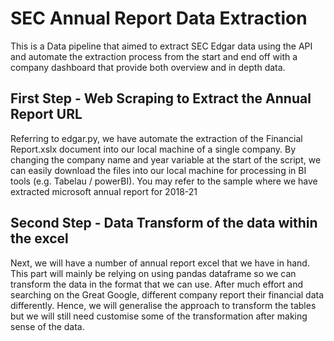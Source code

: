 # SEC Annual Report Data Extraction

This is a Data pipeline that aimed to extract SEC Edgar data using the API and automate the extraction process from the start and end off with a company dashboard that provide both overview and in depth data.

## First Step - Web Scraping to Extract the Annual Report URL

Referring to edgar.py, we have automate the extraction of the Financial Report.xslx document into our local machine of a single company. By changing the company name and year variable at the start of the script, we can easily download the files into our local machine for processing in BI tools (e.g. Tabelau / powerBI). You may refer to the sample where we have extracted microsoft annual report for 2018-21

## Second Step - Data Transform of the data within the excel

Next, we will have a number of annual report excel that we have in hand. This part will mainly be relying on using pandas dataframe so we can transform the data in the format that we can use. After much effort and searching on the Great Google, different company report their financial data differently. Hence, we will generalise the approach to transform the tables but we will still need customise some of the transformation after making sense of the data. 

